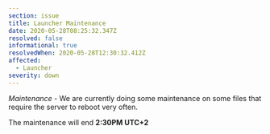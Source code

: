 ```yaml
---
section: issue
title: Launcher Maintenance
date: 2020-05-28T08:25:32.347Z
resolved: false
informational: true
resolvedWhen: 2020-05-28T12:30:32.412Z
affected:
  - Launcher
severity: down
---
```

*Maintenance -* We are currently doing some maintenance on some files that require the server to reboot very often.

The maintenance will end **2:30PM UTC+2**